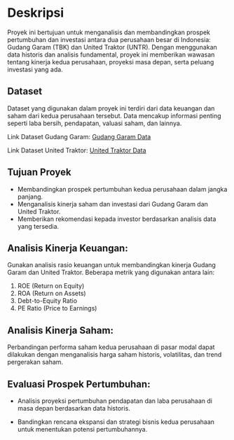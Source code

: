 # Deskripsi
Proyek ini bertujuan untuk menganalisis dan membandingkan prospek pertumbuhan dan investasi antara dua perusahaan besar di Indonesia: Gudang Garam (TBK) dan United Traktor (UNTR). Dengan menggunakan data historis dan analisis fundamental, proyek ini memberikan wawasan tentang kinerja kedua perusahaan, proyeksi masa depan, serta peluang investasi yang ada.

## Dataset
Dataset yang digunakan dalam proyek ini terdiri dari data keuangan dan saham dari kedua perusahaan tersebut. Data mencakup informasi penting seperti laba bersih, pendapatan, valuasi saham, dan lainnya. 

Link Dataset Gudang Garam: [Gudang Garam Data](https://finance.yahoo.com/quote/GGRM.JK/history/?p=GGRM.JK)

Link Dataset United Traktor: [United Traktor Data](https://finance.yahoo.com/quote/UNTR.JK/history/) 

## Tujuan Proyek
- Membandingkan prospek pertumbuhan kedua perusahaan dalam jangka panjang.
- Menganalisis kinerja saham dan investasi dari Gudang Garam dan United Traktor.
- Memberikan rekomendasi kepada investor berdasarkan analisis data yang tersedia.

## Analisis Kinerja Keuangan:

Gunakan analisis rasio keuangan untuk membandingkan kinerja Gudang Garam dan United Traktor. Beberapa metrik yang digunakan antara lain:

1. ROE (Return on Equity)
2. ROA (Return on Assets)
3. Debt-to-Equity Ratio
4. PE Ratio (Price to Earnings)

## Analisis Kinerja Saham:

Perbandingan performa saham kedua perusahaan di pasar modal dapat dilakukan dengan menganalisis harga saham historis, volatilitas, dan trend pergerakan saham.

## Evaluasi Prospek Pertumbuhan:

- Analisis proyeksi pertumbuhan pendapatan dan laba perusahaan di masa depan berdasarkan data historis.

- Bandingkan rencana ekspansi dan strategi bisnis kedua perusahaan untuk menentukan potensi pertumbuhannya.
